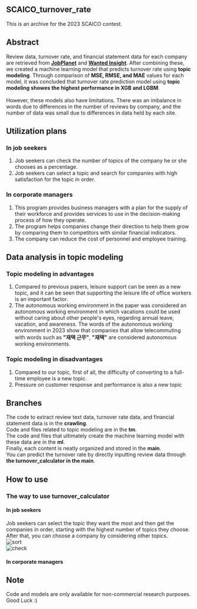 ## SCAICO_turnover_rate
This is an archive for the 2023 SCAICO contest.

## Abstract
Review data, turnover rate, and financial statement data for each company are retrieved from **[JobPlanet](https://www.jobplanet.co.kr/job)** and **[Wanted Insight](https://insight.wanted.co.kr/)**. After combining these, we created a machine learning model that predicts turnover rate using **topic modeling**. Through comparison of **MSE, RMSE, and MAE** values ​​for each model, it was concluded that turnover rate prediction model using **topic modeling showes the highest performance in XGB and LGBM**.<br>
<br>
However, these models also have limitations. There was an imbalance in words due to differences in the number of reviews by company, and the number of data was small due to differences in data held by each site.
<br>

## Utilization plans 
### In job seekers
1. Job seekers can check the number of topics of the company he or she chooses as a percentage.<br>
2. Job seekers can select a topic and search for companies with high satisfaction for the topic in order.
### In corporate managers
1. This program provides business managers with a plan for the supply of their workforce and provides services to use in the decision-making process of how they operate. <br>
2. The program helps companies change their direction to help them grow by comparing them to competitors with similar financial indicators. <br>
3. The company can reduce the cost of personnel and employee training.<br>
## Data analysis in topic modeling
### Topic modeling in advantages
1. Compared to previous papers, leisure support can be seen as a new topic, and it can be seen that supporting the leisure life of office workers is an important factor.<br>
2. The autonomous working environment in the paper was considered an autonomous working environment in which vacations could be used without caring about other people's eyes, regarding annual leave, vacation, and awareness. The words of the autonomous working environment in 2023 show that companies that allow telecommuting with words such as **"재택 근무"**, **"재택"** are considered autonomous working environments.
### Topic modeling in disadvantages
1. Compared to our topic, first of all, the difficulty of converting to a full-time employee is a new topic.<br>
2. Pressure on customer response and performance is also a new topic <br>

## Branches
The code to extract review text data, turnover rate data, and financial statement data is in the **crawling**.<br>
Code and files related to topic modeling are in the **tm**.<br>
The code and files that ultimately create the machine learning model with these data are in the **ml**.<br>
Finally, each content is neatly organized and stored in the **main**.<br>
You can predict the turnover rate by directly inputting review data through **the turnover_calculator in the main**.<br>

## How to use
### The way to use turnover_calculator
#### In job seekers
Job seekers can select the topic they want the most and then get the companies in order, starting with the highest number of topics they choose. After that, you can choose a company by considering other topics.<br>
![sort](https://github.com/Sue-HyeongLee/SCAICO_turnover_rate/assets/142400569/2522d32a-4dcb-4b4a-907f-b3b578b4ee08)
<br>
![check](https://github.com/Sue-HyeongLee/SCAICO_turnover_rate/assets/142400569/0c4af67a-03ae-4ad6-8390-6f8eb54db01c)
#### In corporate managers



## Note
Code and models are only available for non-commercial research purposes.<br>
Good Luck :)

   

